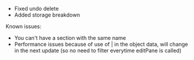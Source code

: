 - Fixed undo delete
- Added storage breakdown

Known issues:
- You can't have a section with the same name
- Performance issues because of use of | in the object data, will change in the next update (so no need to filter everytime editPane is called)